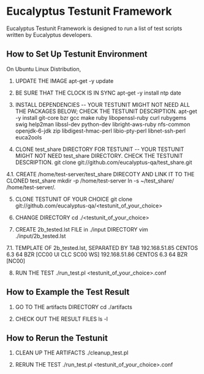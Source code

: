 
# Eucalyptus Testunit Framework

Eucalyptus Testunit Framework is designed to run a list of test scripts written by Eucalyptus developers.



## How to Set Up Testunit Environment

On Ubuntu Linux Distribution,

1. UPDATE THE IMAGE
apt-get -y update

2. BE SURE THAT THE CLOCK IS IN SYNC
apt-get -y install ntp
date

3. INSTALL DEPENDENCIES -- YOUR TESTUNIT MIGHT NOT NEED ALL THE PACKAGES BELOW; CHECK THE TESTUNIT DESCRIPTION.
apt-get -y install git-core bzr gcc make ruby libopenssl-ruby curl rubygems swig help2man libssl-dev python-dev libright-aws-ruby nfs-common openjdk-6-jdk zip libdigest-hmac-perl libio-pty-perl libnet-ssh-perl euca2ools

4. CLONE test_share DIRECTORY FOR TESTUNIT -- YOUR TESTUNIT MIGHT NOT NEED test_share DIRECTORY. CHECK THE TESTUNIT DESCRIPTION.
git clone git://github.com/eucalyptus-qa/test_share.git

4.1. CREATE /home/test-server/test_share DIRECOTY AND LINK IT TO THE CLONED test_share
mkdir -p /home/test-server
ln -s ~/test_share/ /home/test-server/.

5. CLONE TESTUNIT OF YOUR CHOICE
git clone git://github.com/eucalyptus-qa/<testunit_of_your_choice>

6. CHANGE DIRECTORY
cd ./<testunit_of_your_choice>

7. CREATE 2b_tested.lst FILE in ./input DIRECTORY
vim ./input/2b_tested.lst

7.1. TEMPLATE OF 2b_tested.lst, SEPARATED BY TAB
<sample>
192.168.51.85	CENTOS	6.3	64	BZR	[CC00 UI CLC SC00 WS]
192.168.51.86	CENTOS	6.3	64	BZR	[NC00]
</sample>

8. RUN THE TEST
./run_test.pl <testunit_of_your_choice>.conf



## How to Example the Test Result

1. GO TO THE artifacts DIRECTORY
cd ./artifacts

2. CHECK OUT THE RESULT FILES
ls -l



## How to Rerun the Testunit

1. CLEAN UP THE ARTIFACTS
./cleanup_test.pl

2. RERUN THE TEST
./run_test.pl <testunit_of_your_choice>.conf


